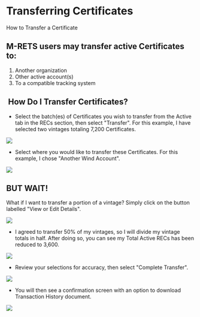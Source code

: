 Transferring Certificates
=========================

How to Transfer a Certificate

M-RETS users may transfer active Certificates to:
-------------------------------------------------

1.  Another organization
2.  Other active account(s)
3.  To a compatible tracking system

 How Do I Transfer Certificates?
--------------------------------

-   Select the batch(es) of Certificates you wish to transfer from the Active tab in the RECs section, then select "Transfer". For this example, I have selected two vintages totaling 7,200 Certificates.

![](https://downloads.intercomcdn.com/i/o/118784811/250d5af0623d542c30ab60ec/2019-05-02_15-58-52.png)

-   Select where you would like to transfer these Certificates. For this example, I chose "Another Wind Account".

![](https://downloads.intercomcdn.com/i/o/118785316/276db91ca56d21ec16a3e6b5/2019-05-02_16-02-52.png)

BUT WAIT!
---------

What if I want to transfer a portion of a vintage? Simply click on the button labelled "View or Edit Details".

![](https://downloads.intercomcdn.com/i/o/118785764/7252971b36c2be031f6b2952/2019-05-02_16-06-32.png)

-   I agreed to transfer 50% of my vintages, so I will divide my vintage totals in half. After doing so, you can see my Total Active RECs has been reduced to 3,600.

![](https://downloads.intercomcdn.com/i/o/118786307/f4b049b310f4dd8f74bde04a/2019-05-02_16-08-06.png)

-   Review your selections for accuracy, then select "Complete Transfer".

![](https://downloads.intercomcdn.com/i/o/118786569/449036ed0b2e9b83b40d402f/2019-05-02_16-10-43.png)

-   You will then see a confirmation screen with an option to download Transaction History document.

![](https://downloads.intercomcdn.com/i/o/42040810/ddee9954c9e0628d5fe54a2e/4-transfer-rec.png)
